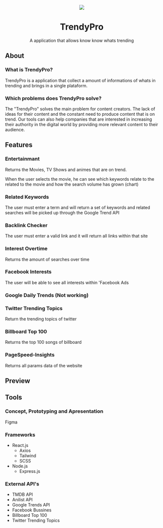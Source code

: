 <p align="center">
  <img  src="https://user-images.githubusercontent.com/51789882/206223105-12a6b6c0-aee6-4bdb-ae3f-bbfe6afbc1c1.png" align=center">
</p>
<h1 align="center">TrendyPro</h1>
<p align="center">A application that allows know know whats trending</p>


## About

### What is TrendyPro?
TrendyPro is a application that collect a amount of informations of whats in trending and brings in a single plataform.

### Which problems does TrendyPro solve?
The "TrendyPro" solves the main problem for content creators. The lack of ideas for their content and the constant need to produce content that is on trend. Our tools can also help companies that are interested in increasing their authority in the digital world by providing more relevant content to their audience.

## Features

### Entertainmant

Returns the Movies, TV Shows and animes that are on trend.

When the user selects the movie, he can see which keywords relate to the related to the movie and how the search volume has grown (chart)

### Related Keywords
The user must enter a term and will return a set of keywords and related searches will be picked up
through the Google Trend API

### Backlink Checker
The user must enter a valid link and it will return all links within that site

### Interest Overtime
Returns the amount of searches over time

### Facebook Interests
The user will be able to see all interests within 'Facebook Ads 

### Google Daily Trends (Not working)

### Twitter Trending Topics
Return the trending topics of twitter

### Billboard Top 100
Returns the top 100 songs of billboard

### PageSpeed-Insights
Returns all params data of the website

## Preview

## Tools

### Concept, Prototyping and Apresentation
Figma

### Frameworks
* React.js
  * Axios
  * Tailwind
  * SCSS
* Node.js
  * Express.js
  
### External API's
  * TMDB API
  * Anilist API
  * Google Trends API
  * Facebook Bussines
  * Billboard Top 100
  * Twitter Trending Topics
